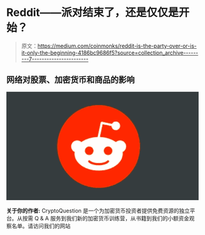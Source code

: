 # Reddit——派对结束了，还是仅仅是开始？

> 原文：<https://medium.com/coinmonks/reddit-is-the-party-over-or-is-it-only-the-beginning-4186bc9686f5?source=collection_archive---------7----------------------->

## **网络对股票、加密货币和商品的影响**

![](img/2154b7e74597185e40e772089db0e251.png)

**关于你的作者:** CryptoQuestion 是一个为加密货币投资者提供免费资源的独立平台。从按需 Q & A 服务到我们新的加密货币训练营，从书籍到我们的小额资金观察名单。请访问我们的网站